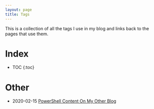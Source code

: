 ```yaml
---
layout: page
title: Tags
---
```

This is a collection of all the tags I use in my blog and links back to the pages that use them.

# Index

* TOC
{:toc}

<a name='Other'></a>
# Other

* 2020-02-15 [PowerShell Content On My Other Blog](/2020-02-15-PoSH-Content-WagtheReal/?utm_source=blog&utm_medium=blog&utm_content=tags)
